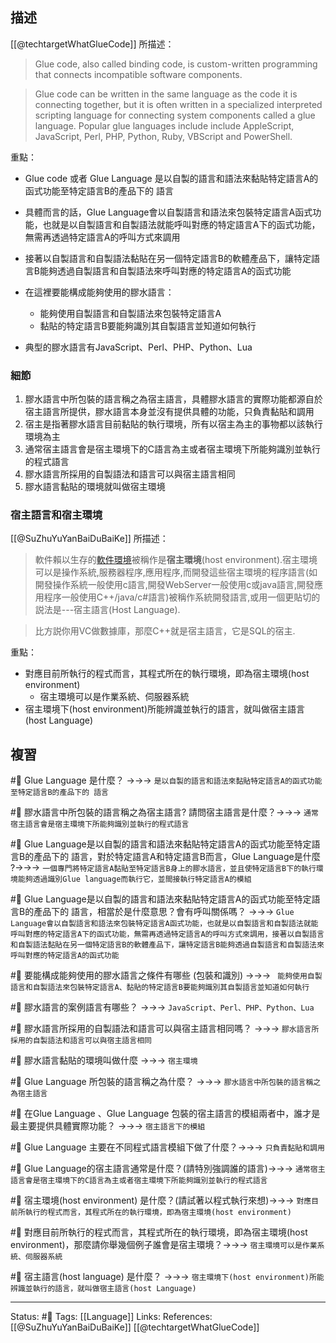 ## 描述
[[@techtargetWhatGlueCode]] 所描述：

> Glue code, also called binding code, is custom-written programming that connects incompatible software components.

> Glue code can be written in the same language as the code it is connecting together, but it is often written in a specialized interpreted scripting language for connecting system components called a glue language. Popular glue languages include include AppleScript, JavaScript, Perl, PHP, Python, Ruby, VBScript and PowerShell.

重點：
- Glue code 或者 Glue Language 是以自製的語言和語法來黏貼特定語言A的函式功能至特定語言B的產品下的 語言
- 具體而言的話，Glue Language會以自製語言和語法來包裝特定語言A函式功能，也就是以自製語言和自製語法就能呼叫對應的特定語言A下的函式功能，無需再透過特定語言A的呼叫方式來調用
- 接著以自製語言和自製語法黏貼在另一個特定語言B的軟體產品下，讓特定語言B能夠透過自製語言和自製語法來呼叫對應的特定語言A的函式功能

- 在這裡要能構成能夠使用的膠水語言：
	- 能夠使用自製語言和自製語法來包裝特定語言A
	- 黏貼的特定語言B要能夠識別其自製語言並知道如何執行
- 典型的膠水語言有JavaScript、Perl、PHP、Python、Lua

### 細節
1. 膠水語言中所包裝的語言稱之為宿主語言，具體膠水語言的實際功能都源自於宿主語言所提供，膠水語言本身並沒有提供具體的功能，只負責黏貼和調用
2. 宿主是指著膠水語言目前黏貼的執行環境，所有以宿主為主的事物都以該執行環境為主
3. 通常宿主語言會是宿主環境下的C語言為主或者宿主環境下所能夠識別並執行的程式語言
4. 膠水語言所採用的自製語法和語言可以與宿主語言相同
5. 膠水語言黏貼的環境就叫做宿主環境

### 宿主語言和宿主環境
[[@SuZhuYuYanBaiDuBaiKe]]  所描述：
> 軟件賴以生存的[軟件環境](https://baike.baidu.hk/item/%E8%BB%9F%E4%BB%B6%E7%92%B0%E5%A2%83)被稱作是**宿主環境**(host environment).宿主環境可以是操作系統,服務器程序,應用程序,而開發這些宿主環境的程序語言(如開發操作系統一般使用c語言,開發WebServer一般使用c或java語言,開發應用程序一般使用C++/java/c#語言)被稱作系統開發語言,或用一個更貼切的説法是---宿主語言(Host Language).

> 比方説你用VC做數據庫，那麼C++就是宿主語言，它是SQL的宿主.

重點：
- 對應目前所執行的程式而言，其程式所在的執行環境，即為宿主環境(host environment)
	- 宿主環境可以是作業系統、伺服器系統
- 宿主環境下(host environment)所能辨識並執行的語言，就叫做宿主語言(host Language)

## 複習
#🧠 Glue Language 是什麼？ ->->-> `是以自製的語言和語法來黏貼特定語言A的函式功能至特定語言B的產品下的 語言`
<!--SR:!2022-09-26,47,250-->

#🧠 膠水語言中所包裝的語言稱之為宿主語言? 請問宿主語言是什麼？->->-> `通常宿主語言會是宿主環境下所能夠識別並執行的程式語言`
<!--SR:!2022-08-21,27,250-->

#🧠 Glue Language是以自製的語言和語法來黏貼特定語言A的函式功能至特定語言B的產品下的 語言，對於特定語言A和特定語言B而言，Glue Language是什麼 ?->->-> `一個專門將特定語言A黏貼至特定語言B身上的膠水語言，並且使特定語言B下的執行環境能夠透過識別Glue language而執行它，並間接執行特定語言A的模組`
<!--SR:!2022-08-16,15,230-->

#🧠 Glue Language是以自製的語言和語法來黏貼特定語言A的函式功能至特定語言B的產品下的 語言，相當於是什麼意思？會有呼叫關係嗎？ ->->-> `Glue Language會以自製語言和語法來包裝特定語言A函式功能，也就是以自製語言和自製語法就能呼叫對應的特定語言A下的函式功能，無需再透過特定語言A的呼叫方式來調用，接著以自製語言和自製語法黏貼在另一個特定語言B的軟體產品下，讓特定語言B能夠透過自製語言和自製語法來呼叫對應的特定語言A的函式功能`
<!--SR:!2022-08-17,24,250-->

#🧠 要能構成能夠使用的膠水語言之條件有哪些 (包裝和識別) ->->-> ` 能夠使用自製語言和自製語法來包裝特定語言A、黏貼的特定語言B要能夠識別其自製語言並知道如何執行`
<!--SR:!2022-08-11,20,250-->

#🧠 膠水語言的案例語言有哪些？ ->->-> `JavaScript、Perl、PHP、Python、Lua`
<!--SR:!2022-08-18,25,250-->

#🧠 膠水語言所採用的自製語法和語言可以與宿主語言相同嗎？ ->->-> `膠水語言所採用的自製語法和語言可以與宿主語言相同`
<!--SR:!2022-08-19,26,250-->

#🧠 膠水語言黏貼的環境叫做什麼 ->->-> `宿主環境`
<!--SR:!2022-08-14,22,250-->

#🧠 Glue Language 所包裝的語言稱之為什麼？ ->->-> `膠水語言中所包裝的語言稱之為宿主語言`
<!--SR:!2022-08-20,25,250-->

#🧠 在Glue Language 、Glue Language 包裝的宿主語言的模組兩者中，誰才是最主要提供具體實際功能？ ->->-> `宿主語言下的模組`
<!--SR:!2022-08-16,23,250-->

#🧠 Glue Language 主要在不同程式語言模組下做了什麼？->->-> `只負責黏貼和調用`
<!--SR:!2022-08-15,23,250-->


#🧠 Glue Language的宿主語言通常是什麼？(請特別強調誰的語言)->->-> `通常宿主語言會是宿主環境下的C語言為主或者宿主環境下所能夠識別並執行的程式語言`
<!--SR:!2022-08-19,26,250-->


#🧠 宿主環境(host environment) 是什麼？(請試著以程式執行來想)->->-> `對應目前所執行的程式而言，其程式所在的執行環境，即為宿主環境(host environment)`
<!--SR:!2022-09-04,28,230-->

#🧠 對應目前所執行的程式而言，其程式所在的執行環境，即為宿主環境(host environment)，那麼請你舉幾個例子誰會是宿主環境？->->-> `宿主環境可以是作業系統、伺服器系統`
<!--SR:!2022-08-13,21,250-->

#🧠 宿主語言(host language) 是什麼？ ->->-> `宿主環境下(host environment)所能辨識並執行的語言，就叫做宿主語言(host Language)`
<!--SR:!2022-08-20,26,250-->


---
Status: #🌱 
Tags:
[[Language]]
Links:
References:
[[@SuZhuYuYanBaiDuBaiKe]]
[[@techtargetWhatGlueCode]]